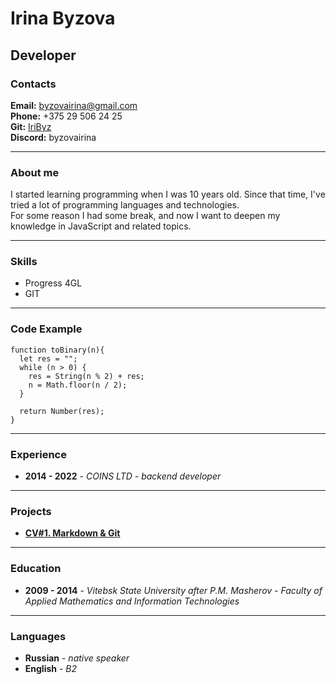 # Irina Byzova
## Developer
### Contacts


**Email:** byzovairina@gmail.com  
**Phone:** +375 29 506 24 25  
**Git:**  [IriByz](https://github.com/IriByz)  
**Discord:**  byzovairina  

--- 
### About me
I started learning programming when I was 10 years old. Since that time, I've tried a lot of programming languages and technologies.  
For some reason I had some break, and now I want to deepen my knowledge in JavaScript and related topics.

---
### Skills
-  Progress 4GL  
-  GIT

---
### Code Example
```
function toBinary(n){
  let res = "";
  while (n > 0) {
    res = String(n % 2) + res;
    n = Math.floor(n / 2);
  }
  
  return Number(res);
}
```

---
### Experience
-  **2014 - 2022** - _COINS LTD - backend developer_

---

### Projects
-  **[CV#1. Markdown & Git](https://iribyz.github.io/rsschool-cv/cv)**

--- 
### Education
- **2009 - 2014** - _Vitebsk State University after P.M. Masherov  -  Faculty of Applied Mathematics and Information Technologies_

--- 
### Languages
-  **Russian** - _native speaker_
-  **English** - _B2_
